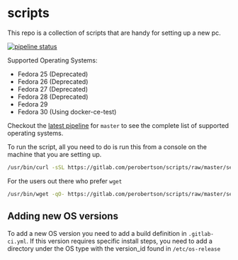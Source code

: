 # scripts

This repo is a collection of scripts that are handy for setting up a new pc.

[![pipeline status](https://gitlab.com/perobertson/scripts/badges/master/pipeline.svg)](https://gitlab.com/perobertson/scripts/commits/master)

Supported Operating Systems:
- Fedora 25 (Deprecated)
- Fedora 26 (Deprecated)
- Fedora 27 (Deprecated)
- Fedora 28 (Deprecated)
- Fedora 29
- Fedora 30 (Using docker-ce-test)

Checkout the [latest pipeline](https://gitlab.com/perobertson/scripts/pipelines?scope=branches) for `master` to see the complete list of supported operating systems.


To run the script, all you need to do is run this from a console on the machine that you are setting up.
```bash
/usr/bin/curl -sSL https://gitlab.com/perobertson/scripts/raw/master/setup.sh | time bash
```

For the users out there who prefer `wget`
```bash
/usr/bin/wget -qO- https://gitlab.com/perobertson/scripts/raw/master/setup.sh | time bash
```

## Adding new OS versions
To add a new OS version you need to add a build definition in `.gitlab-ci.yml`.
If this version requires specific install steps, you need to add a directory under the OS type with the version_id found in `/etc/os-release`
